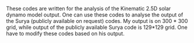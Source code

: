 These codes are written for the analysis of the Kinematic 2.5D solar dynamo model output. One can use these codes to analyse the output of the Surya (publicly available on request) codes. My output is on 300 * 300 grid, while output of the publicly available Surya code is 129*129 grid. One have to modify these codes based on his output.
